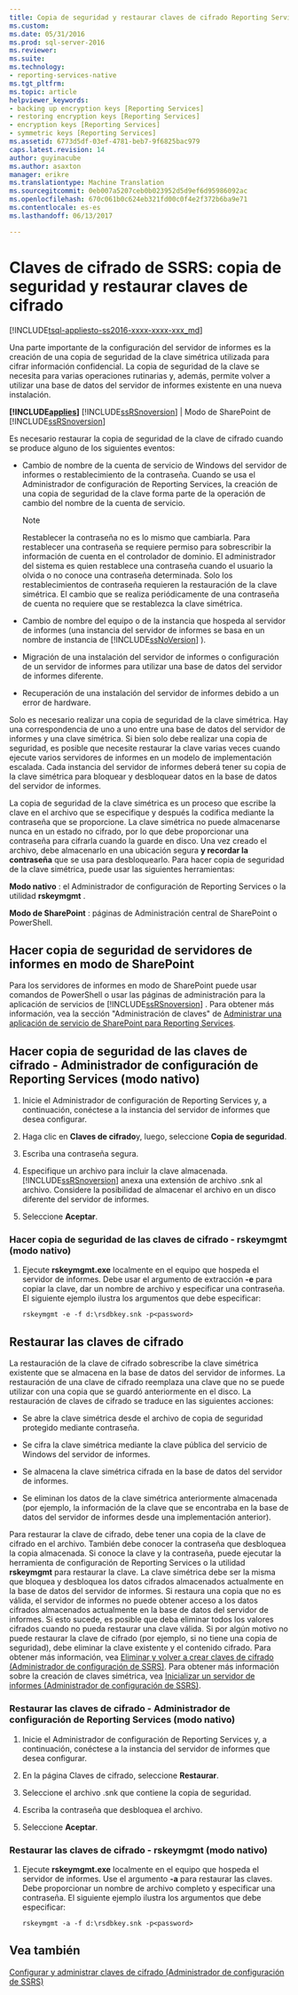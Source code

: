 ```yaml
---
title: Copia de seguridad y restaurar claves de cifrado Reporting Services | Documentos de Microsoft
ms.custom: 
ms.date: 05/31/2016
ms.prod: sql-server-2016
ms.reviewer: 
ms.suite: 
ms.technology:
- reporting-services-native
ms.tgt_pltfrm: 
ms.topic: article
helpviewer_keywords:
- backing up encryption keys [Reporting Services]
- restoring encryption keys [Reporting Services]
- encryption keys [Reporting Services]
- symmetric keys [Reporting Services]
ms.assetid: 6773d5df-03ef-4781-beb7-9f6825bac979
caps.latest.revision: 14
author: guyinacube
ms.author: asaxton
manager: erikre
ms.translationtype: Machine Translation
ms.sourcegitcommit: 0eb007a5207ceb0b023952d5d9ef6d95986092ac
ms.openlocfilehash: 670c061b0c624eb321fd00c0f4e2f372b6ba9e71
ms.contentlocale: es-es
ms.lasthandoff: 06/13/2017

---
```

# <a name="ssrs-encryption-keys---back-up-and-restore-encryption-keys"></a>Claves de cifrado de SSRS: copia de seguridad y restaurar claves de cifrado
[!INCLUDE[tsql-appliesto-ss2016-xxxx-xxxx-xxx_md](../../includes/tsql-appliesto-ss2016-xxxx-xxxx-xxx-md.md)]

  Una parte importante de la configuración del servidor de informes es la creación de una copia de seguridad de la clave simétrica utilizada para cifrar información confidencial. La copia de seguridad de la clave se necesita para varias operaciones rutinarias y, además, permite volver a utilizar una base de datos del servidor de informes existente en una nueva instalación.  
  
 **[!INCLUDE[applies](../../includes/applies-md.md)]**  [!INCLUDE[ssRSnoversion](../../includes/ssrsnoversion-md.md)] | Modo de SharePoint de [!INCLUDE[ssRSnoversion](../../includes/ssrsnoversion-md.md)]   
  
 Es necesario restaurar la copia de seguridad de la clave de cifrado cuando se produce alguno de los siguientes eventos:  
  
-   Cambio de nombre de la cuenta de servicio de Windows del servidor de informes o restablecimiento de la contraseña. Cuando se usa el Administrador de configuración de Reporting Services, la creación de una copia de seguridad de la clave forma parte de la operación de cambio del nombre de la cuenta de servicio.  
  
    > [!NOTE]
    > Restablecer la contraseña no es lo mismo que cambiarla. Para restablecer una contraseña se requiere permiso para sobrescribir la información de cuenta en el controlador de dominio. El administrador del sistema es quien restablece una contraseña cuando el usuario la olvida o no conoce una contraseña determinada. Solo los restablecimientos de contraseña requieren la restauración de la clave simétrica. El cambio que se realiza periódicamente de una contraseña de cuenta no requiere que se restablezca la clave simétrica.  
  
-   Cambio de nombre del equipo o de la instancia que hospeda al servidor de informes (una instancia del servidor de informes se basa en un nombre de instancia de [!INCLUDE[ssNoVersion](../../includes/ssnoversion-md.md)] ).  
  
-   Migración de una instalación del servidor de informes o configuración de un servidor de informes para utilizar una base de datos del servidor de informes diferente.  
  
-   Recuperación de una instalación del servidor de informes debido a un error de hardware.  
  
 Solo es necesario realizar una copia de seguridad de la clave simétrica. Hay una correspondencia de uno a uno entre una base de datos del servidor de informes y una clave simétrica. Si bien solo debe realizar una copia de seguridad, es posible que necesite restaurar la clave varias veces cuando ejecute varios servidores de informes en un modelo de implementación escalada. Cada instancia del servidor de informes deberá tener su copia de la clave simétrica para bloquear y desbloquear datos en la base de datos del servidor de informes.

 La copia de seguridad de la clave simétrica es un proceso que escribe la clave en el archivo que se especifique y después la codifica mediante la contraseña que se proporcione. La clave simétrica no puede almacenarse nunca en un estado no cifrado, por lo que debe proporcionar una contraseña para cifrarla cuando la guarde en disco. Una vez creado el archivo, debe almacenarlo en una ubicación segura **y recordar la contraseña** que se usa para desbloquearlo. Para hacer copia de seguridad de la clave simétrica, puede usar las siguientes herramientas:  
  
 **Modo nativo** : el Administrador de configuración de Reporting Services o la utilidad **rskeymgmt** .  
  
 **Modo de SharePoint** : páginas de Administración central de SharePoint o PowerShell.  
  
##  <a name="bkmk_backup_sharepoint"></a> Hacer copia de seguridad de servidores de informes en modo de SharePoint  
 Para los servidores de informes en modo de SharePoint puede usar comandos de PowerShell o usar las páginas de administración para la aplicación de servicios de [!INCLUDE[ssRSnoversion](../../includes/ssrsnoversion-md.md)] . Para obtener más información, vea la sección "Administración de claves" de [Administrar una aplicación de servicio de SharePoint para Reporting Services](../../reporting-services/report-server-sharepoint/manage-a-reporting-services-sharepoint-service-application.md).  
  
##  <a name="bkmk_backup_configuration_manager"></a> Hacer copia de seguridad de las claves de cifrado - Administrador de configuración de Reporting Services (modo nativo)  
  
1.  Inicie el Administrador de configuración de Reporting Services y, a continuación, conéctese a la instancia del servidor de informes que desea configurar.  
  
2.  Haga clic en **Claves de cifrado**y, luego, seleccione **Copia de seguridad**.  
  
3.  Escriba una contraseña segura.  
  
4.  Especifique un archivo para incluir la clave almacenada. [!INCLUDE[ssRSnoversion](../../includes/ssrsnoversion-md.md)] anexa una extensión de archivo .snk al archivo. Considere la posibilidad de almacenar el archivo en un disco diferente del servidor de informes.  
  
5.  Seleccione **Aceptar**.  
  
###  <a name="bkmk_backup_rskeymgmt"></a> Hacer copia de seguridad de las claves de cifrado - rskeymgmt (modo nativo)  
  
1.  Ejecute **rskeymgmt.exe** localmente en el equipo que hospeda el servidor de informes. Debe usar el argumento de extracción **-e** para copiar la clave, dar un nombre de archivo y especificar una contraseña. El siguiente ejemplo ilustra los argumentos que debe especificar:  
  
    ```  
    rskeymgmt -e -f d:\rsdbkey.snk -p<password>  
    ```  
  
## <a name="restore-encryption-keys"></a>Restaurar las claves de cifrado  
 La restauración de la clave de cifrado sobrescribe la clave simétrica existente que se almacena en la base de datos del servidor de informes. La restauración de una clave de cifrado reemplaza una clave que no se puede utilizar con una copia que se guardó anteriormente en el disco. La restauración de claves de cifrado se traduce en las siguientes acciones:  
  
-   Se abre la clave simétrica desde el archivo de copia de seguridad protegido mediante contraseña.  
  
-   Se cifra la clave simétrica mediante la clave pública del servicio de Windows del servidor de informes.  
  
-   Se almacena la clave simétrica cifrada en la base de datos del servidor de informes.  
  
-   Se eliminan los datos de la clave simétrica anteriormente almacenada (por ejemplo, la información de la clave que se encontraba en la base de datos del servidor de informes desde una implementación anterior).  
  
 Para restaurar la clave de cifrado, debe tener una copia de la clave de cifrado en el archivo. También debe conocer la contraseña que desbloquea la copia almacenada. Si conoce la clave y la contraseña, puede ejecutar la herramienta de configuración de Reporting Services o la utilidad **rskeymgmt** para restaurar la clave. La clave simétrica debe ser la misma que bloquea y desbloquea los datos cifrados almacenados actualmente en la base de datos del servidor de informes. Si restaura una copia que no es válida, el servidor de informes no puede obtener acceso a los datos cifrados almacenados actualmente en la base de datos del servidor de informes. Si esto sucede, es posible que deba eliminar todos los valores cifrados cuando no pueda restaurar una clave válida. Si por algún motivo no puede restaurar la clave de cifrado (por ejemplo, si no tiene una copia de seguridad), debe eliminar la clave existente y el contenido cifrado. Para obtener más información, vea [Eliminar y volver a crear claves de cifrado &#40;Administrador de configuración de SSRS&#41;](../../reporting-services/install-windows/ssrs-encryption-keys-delete-and-re-create-encryption-keys.md). Para obtener más información sobre la creación de claves simétrica, vea [Inicializar un servidor de informes &#40;Administrador de configuración de SSRS&#41;](../../reporting-services/install-windows/ssrs-encryption-keys-initialize-a-report-server.md).  
  
###  <a name="bkmk_restore_configuration_manager"></a> Restaurar las claves de cifrado - Administrador de configuración de Reporting Services (modo nativo)  
  
1.  Inicie el Administrador de configuración de Reporting Services y, a continuación, conéctese a la instancia del servidor de informes que desea configurar.  
  
2.  En la página Claves de cifrado, seleccione **Restaurar**.  
  
3.  Seleccione el archivo .snk que contiene la copia de seguridad.  
  
4.  Escriba la contraseña que desbloquea el archivo.  
  
5.  Seleccione **Aceptar**. 
  
###  <a name="bkmk_restore_rskeymgmt"></a> Restaurar las claves de cifrado - rskeymgmt (modo nativo)  
  
1.  Ejecute **rskeymgmt.exe** localmente en el equipo que hospeda el servidor de informes. Use el argumento **-a** para restaurar las claves. Debe proporcionar un nombre de archivo completo y especificar una contraseña. El siguiente ejemplo ilustra los argumentos que debe especificar:  
  
    ```  
    rskeymgmt -a -f d:\rsdbkey.snk -p<password>  
    ```  
  
## <a name="see-also"></a>Vea también  
 [Configurar y administrar claves de cifrado &#40;Administrador de configuración de SSRS&#41;](../../reporting-services/install-windows/ssrs-encryption-keys-manage-encryption-keys.md)  
  
  

